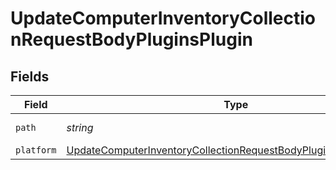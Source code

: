 # UpdateComputerInventoryCollectionRequestBodyPluginsPlugin


## Fields

| Field                                                                                                                                                             | Type                                                                                                                                                              | Required                                                                                                                                                          | Description                                                                                                                                                       | Example                                                                                                                                                           |
| ----------------------------------------------------------------------------------------------------------------------------------------------------------------- | ----------------------------------------------------------------------------------------------------------------------------------------------------------------- | ----------------------------------------------------------------------------------------------------------------------------------------------------------------- | ----------------------------------------------------------------------------------------------------------------------------------------------------------------- | ----------------------------------------------------------------------------------------------------------------------------------------------------------------- |
| `path`                                                                                                                                                            | *string*                                                                                                                                                          | :heavy_minus_sign:                                                                                                                                                | N/A                                                                                                                                                               | ~/Library/Internet Plug-Ins                                                                                                                                       |
| `platform`                                                                                                                                                        | [UpdateComputerInventoryCollectionRequestBodyPluginsPluginPlatform](../../models/operations/updatecomputerinventorycollectionrequestbodypluginspluginplatform.md) | :heavy_minus_sign:                                                                                                                                                | N/A                                                                                                                                                               |                                                                                                                                                                   |